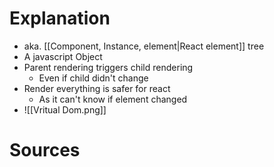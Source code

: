 # Explanation

- aka. [[Component, Instance, element|React element]] tree
- A javascript Object
- Parent rendering triggers child rendering
	- Even if child didn't change
- Render everything is safer for react
	- As it can't know if element changed
- ![[Vritual Dom.png]]

# Sources
